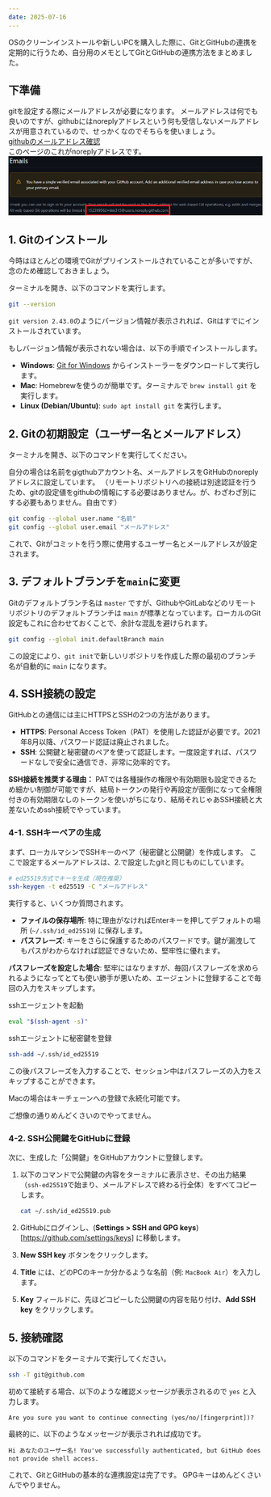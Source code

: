 ```yaml
---
date: 2025-07-16
---
```


OSのクリーンインストールや新しいPCを購入した際に、GitとGitHubの連携を定期的に行うため、自分用のメモとしてGitとGitHubの連携方法をまとめました。


## 下準備
gitを設定する際にメールアドレスが必要になります。
メールアドレスは何でも良いのですが、githubにはnoreplyアドレスという何も受信しないメールアドレスが用意されているので、せっかくなのでそちらを使いましょう。  
[githubのメールアドレス確認](https://github.com/settings/emails)  
このページのこれがnoreplyアドレスです。  
![alt text](image.png)


## 1. Gitのインストール

今時はほとんどの環境でGitがプリインストールされていることが多いですが、念のため確認しておきましょう。

ターミナルを開き、以下のコマンドを実行します。

```bash
git --version
```
``git version 2.43.0``のようにバージョン情報が表示されれば、Gitはすでにインストールされています。

もしバージョン情報が表示されない場合は、以下の手順でインストールします。

- **Windows**: [Git for Windows](https://gitforwindows.org/) からインストーラーをダウンロードして実行します。
- **Mac**: Homebrewを使うのが簡単です。ターミナルで `brew install git` を実行します。
- **Linux (Debian/Ubuntu)**: `sudo apt install git` を実行します。


## 2. Gitの初期設定（ユーザー名とメールアドレス）


ターミナルを開き、以下のコマンドを実行してください。

自分の場合は名前をgigthubアカウント名、メールアドレスをGitHubのnoreplyアドレスに設定しています。
（リモートリポジトリへの接続は別途認証を行うため、gitの設定値をgithubの情報にする必要はありません。が、わざわざ別にする必要もありません。自由です）

```bash
git config --global user.name "名前"
git config --global user.email "メールアドレス"
```
これで、Gitがコミットを行う際に使用するユーザー名とメールアドレスが設定されます。


## 3. デフォルトブランチを`main`に変更

Gitのデフォルトブランチ名は `master` ですが、GithubやGitLabなどのリモートリポジトリのデフォルトブランチは `main` が標準となっています。ローカルのGit設定もこれに合わせておくことで、余計な混乱を避けられます。

```bash
git config --global init.defaultBranch main
```
この設定により、`git init`で新しいリポジトリを作成した際の最初のブランチ名が自動的に `main` になります。

## 4. SSH接続の設定

GitHubとの通信には主にHTTPSとSSHの2つの方法があります。
- **HTTPS**: Personal Access Token（PAT）を使用した認証が必要です。2021年8月以降、パスワード認証は廃止されました。
- **SSH**: 公開鍵と秘密鍵のペアを使って認証します。一度設定すれば、パスワードなしで安全に通信でき、非常に効率的です。

**SSH接続を推奨する理由：**
PATでは各種操作の権限や有効期限も設定できるため細かい制御が可能ですが、結局トークンの発行や再設定が面倒になって全権限付きの有効期限なしのトークンを使いがちになり、結局それじゃあSSH接続と大差ないためssh接続でやっています。

### 4-1. SSHキーペアの生成
まず、ローカルマシンでSSHキーのペア（秘密鍵と公開鍵）を作成します。
ここで設定するメールアドレスは、2.で設定したgitと同じものにしています。

```bash
# ed25519方式でキーを生成（現在推奨）
ssh-keygen -t ed25519 -C "メールアドレス"
```

実行すると、いくつか質問されます。
- **ファイルの保存場所**: 特に理由がなければEnterキーを押してデフォルトの場所 (`~/.ssh/id_ed25519`) に保存します。
- **パスフレーズ**: キーをさらに保護するためのパスワードです。鍵が漏洩してもパスがわからなければ認証できないため、堅牢性に優れます。

**パスフレーズを設定した場合**:
堅牢にはなりますが、毎回パスフレーズを求められるようになってとても使い勝手が悪いため、エージェントに登録することで毎回の入力をスキップします。

sshエージェントを起動
```bash
eval "$(ssh-agent -s)"
```

sshエージェントに秘密鍵を登録
```bash
ssh-add ~/.ssh/id_ed25519
```
この後パスフレーズを入力することで、セッション中はパスフレーズの入力をスキップすることができます。

Macの場合はキーチェーンへの登録で永続化可能です。

ご想像の通りめんどくさいのでやってません。



### 4-2. SSH公開鍵をGitHubに登録
次に、生成した「公開鍵」をGitHubアカウントに登録します。

1.  以下のコマンドで公開鍵の内容をターミナルに表示させ、その出力結果（`ssh-ed25519`で始まり、メールアドレスで終わる行全体）をすべてコピーします。

    ```bash
    cat ~/.ssh/id_ed25519.pub
    ```

2.  GitHubにログインし、(**Settings > SSH and GPG keys**)[https://github.com/settings/keys] に移動します。
3.  **New SSH key** ボタンをクリックします。
4.  **Title** には、どのPCのキーか分かるような名前（例: `MacBook Air`）を入力します。
5.  **Key** フィールドに、先ほどコピーした公開鍵の内容を貼り付け、**Add SSH key** をクリックします。

## 5. 接続確認

以下のコマンドをターミナルで実行してください。

```bash
ssh -T git@github.com
```

初めて接続する場合、以下のような確認メッセージが表示されるので `yes` と入力します。
```
Are you sure you want to continue connecting (yes/no/[fingerprint])?
```

最終的に、以下のようなメッセージが表示されれば成功です。
```
Hi あなたのユーザー名! You've successfully authenticated, but GitHub does not provide shell access.
```

これで、GitとGitHubの基本的な連携設定は完了です。
GPGキーはめんどくさいんでやりません。

